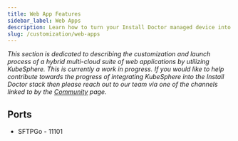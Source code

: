 ```yaml
---
title: Web App Features
sidebar_label: Web Apps
description: Learn how to turn your Install Doctor managed device into a secure, full-fledged web app server. Find out more about Install Doctor's unique integration with KubeSphere.
slug: /customization/web-apps
---
```


*This section is dedicated to describing the customization and launch process of a hybrid multi-cloud suite of web applications by utilizing KubeSphere. This is currently a work in progress. If you would like to help contribute towards the progress of integrating KubeSphere into the Install Doctor stack then please reach out to our team via one of the channels linked to by the [Community](https://install.doctor/community) page.*

## Ports

* SFTPGo - 11101